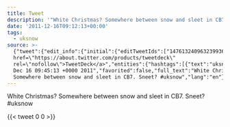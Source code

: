 ```yaml
---
title: Tweet
description: '"White Christmas? Somewhere between snow and sleet in CB7. Sneet? #uksnow"'
date: '2011-12-16T09:12:13+00:00'
tags:
  - uksnow
source: >-
  {"tweet":{"edit_info":{"initial":{"editTweetIds":["147613240963239936"],"editableUntil":"2011-12-16T10:45:13.824Z","editsRemaining":"5","isEditEligible":true}},"retweeted":false,"source":"<a
  href=\"https://about.twitter.com/products/tweetdeck\"
  rel=\"nofollow\">TweetDeck</a>","entities":{"hashtags":[{"text":"uksnow","indices":["65","72"]}],"symbols":[],"user_mentions":[],"urls":[]},"display_text_range":["0","72"],"favorite_count":"0","id_str":"147613240963239936","truncated":false,"retweet_count":"0","id":"147613240963239936","created_at":"Fri
  Dec 16 09:45:13 +0000 2011","favorited":false,"full_text":"White Christmas?
  Somewhere between snow and sleet in CB7. Sneet? #uksnow","lang":"en"}}
---
```

White Christmas? Somewhere between snow and sleet in CB7. Sneet? #uksnow
    
{{< tweet 0 0 >}}
    
